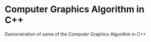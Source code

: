 # Computer Graphics Algorithm in C++

Damonstration of some of the Computer Graphics Algorithm in C++
